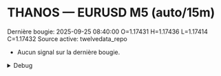 # THANOS — EURUSD M5 (auto/15m)
Dernière bougie: 2025-09-25 08:40:00  O=1.17431  H=1.17436  L=1.17414  C=1.17432
Source active: twelvedata_repo

- Aucun signal sur la dernière bougie.

<details><summary>Debug</summary>

- TD_API_KEY manquant.

</details>